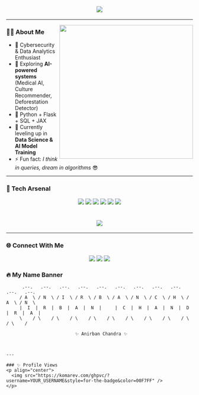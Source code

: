 <h1 align="center">
  <img src="https://readme-typing-svg.herokuapp.com?font=Orbitron&size=30&color=00F7FF&center=true&vCenter=true&width=600&lines=Hey+👋,+I'm+Anirban+Chandra!;Cybersecurity+%26+AI+Explorer+💻;Data+Analytics+%7C+Flask+%7C+Python+⚡;Always+Learning+New+Things+🚀" />
</h1>

---

<img align="right" src="https://media.giphy.com/media/qgQUggAC3Pfv687qPC/giphy.gif" width="360"/>

### 👨‍💻 About Me  
- 🔐 Cybersecurity & Data Analytics Enthusiast  
- 🤖 Exploring **AI-powered systems** (Medical AI, Culture Recommender, Deforestation Detector)  
- 🐍 Python + Flask + SQL + JAX  
- 🌱 Currently leveling up in **Data Science & AI Model Training**  
- ⚡ Fun fact: *I think in queries, dream in algorithms* 😎  

---

### 🚀 Tech Arsenal  
<p align="center">
  <img src="https://img.shields.io/badge/Python-00F7FF?style=for-the-badge&logo=python&logoColor=black" />
  <img src="https://img.shields.io/badge/Flask-FF00FF?style=for-the-badge&logo=flask&logoColor=white" />
  <img src="https://img.shields.io/badge/MySQL-39FF14?style=for-the-badge&logo=mysql&logoColor=black" />
  <img src="https://img.shields.io/badge/Pandas-FF3131?style=for-the-badge&logo=pandas&logoColor=white" />
  <img src="https://img.shields.io/badge/Numpy-8A2BE2?style=for-the-badge&logo=numpy&logoColor=white" />
  <img src="https://img.shields.io/badge/GitHub-00F7FF?style=for-the-badge&logo=github&logoColor=black" />
</p>


<!-- 🔥 Typing SVG (optional, animated subtitle) -->
<h1 align="center">
  <img src="https://readme-typing-svg.herokuapp.com?font=Orbitron&size=24&color=00F7FF&center=true&vCenter=true&width=500&lines=Cybersecurity+%7C+AI+%7C+Data+Science;Building+Cool+AI+Projects+🚀;Always+Learning+New+Things+⚡" />
</h1>

---

### 🌐 Connect With Me  
<p align="center">
  <a href="https://www.linkedin.com/in/anirban-chandra-842a3a335/"><img src="https://img.shields.io/badge/LinkedIn-00F7FF?style=for-the-badge&logo=linkedin&logoColor=black"/></a>
  <a href="https://x.com/Anirban_1800d"><img src="https://img.shields.io/badge/Twitter-FF00FF?style=for-the-badge&logo=twitter&logoColor=white"/></a>
  <a href="mailto:chandraanirban100@gmail.com"><img src="https://img.shields.io/badge/Email-39FF14?style=for-the-badge&logo=gmail&logoColor=black"/></a>
</p>


### 🔥 My Name Banner  
```text
      .--.   .--.   .--.   .--.   .--.   .--.   .--.   .--.   .--.   .--.   .--.  
     / A  \ / N  \ / I  \ / R  \ / B  \ / A  \ / N  \ / C  \ / H  \ / A  \ / N  \ 
     |  I  |  R  |  B  |  A  |  N  |     |  C  |  H  |  A  |  N  |  D  |  R  |  A  | 
     \    / \    / \    / \    / \    / \    / \    / \    / \    / \    / \    /  

                          ✨ Anirban Chandra ✨



---

### ✨ Profile Views  
<p align="center">
  <img src="https://komarev.com/ghpvc/?username=YOUR_USERNAME&style=for-the-badge&color=00F7FF" />
</p>
